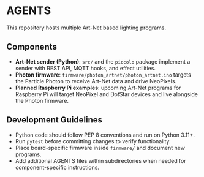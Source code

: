 # AGENTS

This repository hosts multiple Art-Net based lighting programs.

## Components

- **Art-Net sender (Python)**: `src/` and the `piccolo` package implement a sender with REST API, MQTT hooks, and effect utilities.
- **Photon firmware**: `firmware/photon_artnet/photon_artnet.ino` targets the Particle Photon to receive Art-Net data and drive NeoPixels.
- **Planned Raspberry Pi examples**: upcoming Art-Net programs for Raspberry Pi will target NeoPixel and DotStar devices and live alongside the Photon firmware.

## Development Guidelines

- Python code should follow PEP 8 conventions and run on Python 3.11+.
- Run `pytest` before committing changes to verify functionality.
- Place board-specific firmware inside `firmware/` and document new programs.
- Add additional AGENTS files within subdirectories when needed for component-specific instructions.
